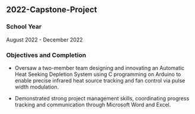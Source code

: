 ## 2022-Capstone-Project

### School Year
August 2022 - December 2022

### Objectives and Completion 

* Oversaw a two-member team designing and innovating an Automatic Heat Seeking Depletion System using C programming on Arduino to enable precise infrared heat source tracking and fan control via pulse width modulation.

* Demonstrated strong project management skills, coordinating progress tracking and communication through Microsoft Word and Excel.
